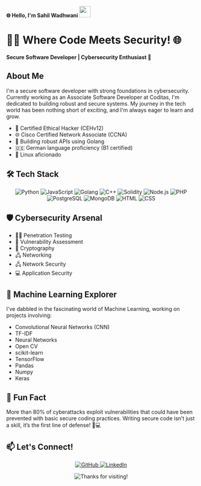 **🌐 Hello, I'm Sahil Wadhwani <img src="https://media.giphy.com/media/hvRJCLFzcasrR4ia7z/giphy.gif" width="30px">**

# 👨‍💻 Where Code Meets Security! 🌐

**Secure Software Developer | Cybersecurity Enthusiast 🚀**

## About Me

I'm a secure software developer with strong foundations in cybersecurity. Currently working as an Associate Software Developer at Coditas, I'm dedicated to building robust and secure systems. My journey in the tech world has been nothing short of exciting, and I'm always eager to learn and grow.

- 🔐 Certified Ethical Hacker (CEHv12)
- 🌐 Cisco Certified Network Associate (CCNA)
- 🚀 Building robust APIs using Golang
- 🇩🇪 German language proficiency (B1 certified)
- 🐧 Linux aficionado

## 🛠️ Tech Stack

<p align="center">
  <img src="https://img.shields.io/badge/Python-3776AB?style=for-the-badge&logo=python&logoColor=white" alt="Python" />
  <img src="https://img.shields.io/badge/JavaScript-F7DF1E?style=for-the-badge&logo=javascript&logoColor=black" alt="JavaScript" />
  <img src="https://img.shields.io/badge/Go-00ADD8?style=for-the-badge&logo=go&logoColor=white" alt="Golang" />
  <img src="https://img.shields.io/badge/C%2B%2B-00599C?style=for-the-badge&logo=c%2B%2B&logoColor=white" alt="C++" />
  <img src="https://img.shields.io/badge/Solidity-363636?style=for-the-badge&logo=solidity&logoColor=white" alt="Solidity" />
  <img src="https://img.shields.io/badge/Node.js-339933?style=for-the-badge&logo=nodedotjs&logoColor=white" alt="Node.js" />
  <img src="https://img.shields.io/badge/PHP-777BB4?style=for-the-badge&logo=php&logoColor=white" alt="PHP" />
  <img src="https://img.shields.io/badge/PostgreSQL-316192?style=for-the-badge&logo=postgresql&logoColor=white" alt="PostgreSQL" />
  <img src="https://img.shields.io/badge/MongoDB-4EA94B?style=for-the-badge&logo=mongodb&logoColor=white" alt="MongoDB" />
  <img src="https://img.shields.io/badge/HTML5-E34F26?style=for-the-badge&logo=html5&logoColor=white" alt="HTML" />
  <img src="https://img.shields.io/badge/CSS3-1572B6?style=for-the-badge&logo=css3&logoColor=white" alt="CSS" />
</p>

## 🛡️ Cybersecurity Arsenal

- 🕵️‍♂️ Penetration Testing
- 🐞 Vulnerability Assessment
- 🔑 Cryptography
- 🖧 Networking
- 🖧 Network Security
- 💻 Application Security

## 🧠 Machine Learning Explorer

I've dabbled in the fascinating world of Machine Learning, working on projects involving:

- Convolutional Neural Networks (CNN)
- TF-IDF
- Neural Networks
- Open CV
- scikit-learn
- TensorFlow
- Pandas
- Numpy
- Keras

## 🌟 Fun Fact

More than 80% of cyberattacks exploit vulnerabilities that could have been prevented with basic secure coding practices. Writing secure code isn’t just a skill, it’s the first line of defense! 🔐💻

## 📫 Let's Connect!

<p align="center">
  <a href="https://github.com/SahilWadhwani">
    <img src="https://img.shields.io/badge/GitHub-100000?style=for-the-badge&logo=github&logoColor=white" alt="GitHub" />
  </a>
  <a href="https://www.linkedin.com/in/sahil-wadhwani-06848122a">
    <img src="https://img.shields.io/badge/LinkedIn-0077B5?style=for-the-badge&logo=linkedin&logoColor=white" alt="LinkedIn" />
  </a>
</p>

<p align="center">
  <img src="https://img.shields.io/badge/Thanks%20for%20visiting!-ff69b4?style=for-the-badge" alt="Thanks for visiting!" />
</p>
